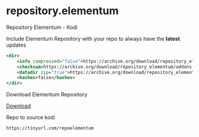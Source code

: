 # repository.elementum
Repository Elementum  - Kodi


Include Elementum Repository with your repo to always have the **latest** updates

```xml
<dir>
    <info compressed="false">https://archive.org/download/repository_elementum/addons.xml</info>
    <checksum>https://archive.org/download/repository_elementum/addons.xml.md5</checksum>
    <datadir zip="true">https://archive.org/download/repository_elementum/zips/</datadir>
    <hashes>false</hashes>
</dir>
```

Download Elementum Repository

[Download](https://github.com/zoreu/repository.elementum/raw/main/repository.elementum2-1.0.0.zip)


Repo to source kodi

```
https://tinyurl.com/repoelementum
```
